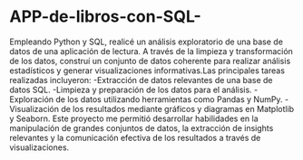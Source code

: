 # APP-de-libros-con-SQL-

Empleando Python y SQL, realicé un análisis exploratorio de una base de datos de una aplicación de lectura. A través de la limpieza y transformación de los datos, construí un conjunto de datos coherente para realizar análisis estadísticos y generar visualizaciones informativas.Las principales tareas realizadas incluyeron:
-Extracción de datos relevantes de una base de datos SQL.
-Limpieza y preparación de los datos para el análisis.
-Exploración de los datos utilizando herramientas como Pandas y NumPy.
-Visualización de los resultados mediante gráficos y diagramas en Matplotlib y Seaborn.
Este proyecto me permitió desarrollar habilidades en la manipulación de grandes conjuntos de datos, la extracción de insights relevantes y la comunicación efectiva de los resultados a través de visualizaciones.

